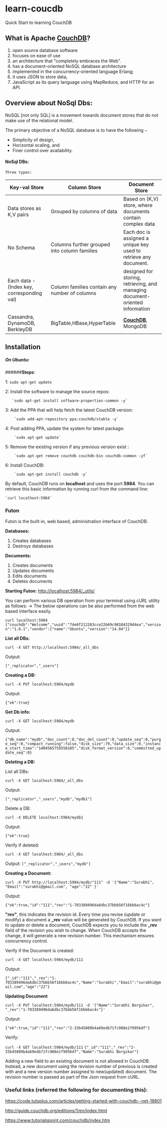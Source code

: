 # learn-coucdb
Quick Start to learning CouchDB

## What is Apache [CouchDB](https://en.wikipedia.org/wiki/CouchDB)? 
1.  open source database software 
2.  focuses on ease of use 
3.  an architecture that "completely embraces the Web".
4.  has a document-oriented NoSQL database architecture 
5.  implemented in the concurrency-oriented language Erlang; 
6.  it uses JSON to store data, 
7.  JavaScript as its query language using MapReduce, and HTTP for an API.


## Overview about NoSql Dbs:

NoSQL [not only SQL] is a movement towards document stores that do not make use of the relational model.

The primary objective of a NoSQL database is to have the following −
* Simplicity of design,
* Horizontal scaling, and
* Finer control over availability.

#### NoSql DBs:
	Three types:

|Key-val Store | Column Store | Document Store|
|--------------|--------------|---------------|
|Data stores as K,V pairs|Grouped by columns of data|Based on  (K,V) store, where documents contain complex data|
|No Schema|Columns further grouped into column families|Each doc is assigned a unique key used to retrieve any document.|
|Each data - (Index key, corresponding val)|Column families contain any number of columns|designed for storing, retrieving, and managing document-oriented information|
|Cassandra, DynamoDB, BerkleyDB|BigTable,HBase,HyperTable|<u>**CouchDB**</u>, MongoDB|


## Installation

##### On Ubuntu:

######**Steps**:

1: `sudo apt-get update`

2: Install the software to manage the source repos:

       `sudo apt-get install software-properties-common -y`
       
3: Add the PPA that will help fetch the latest CouchDB version:

        `sudo add-apt-repository ppa:couchdb/stable -y`
        
4: Post adding PPA, update the system for latest package:

        `sudo apt-get update`
        
5: Remove the existing version if any previous version exist :

        `sudo apt-get remove couchdb couchdb-bin couchdb-common -yf`
        
6: Install CouchDB:

        `sudo apt-get install couchdb -y`
        

By default, CouchDB runs on **localhost** and uses the port **5984**. You can retrieve this basic information by running curl from the command line:


    `curl localhost:5984`

### Futon
Futon is the built-in, web based, administration interface of CouchDB. 

**Databases:**

1. Creates databases
2. Destroys databases

**Documents:**

1. Creates documents
2. Updates documents
3. Edits documents
4. Deletes documents

**Starting Futon:**
<http://localhost:5984/_utils/>

You can perform various DB operation from your terminal using cURL utility as follows:
-> The below operations can be also performed from the web based interface easily.

`curl localhost:5984`
`{"couchdb":"Welcome","uuid":"74e8f212283cce22b69c98104329d4ea","version":"1.6.1","vendor":{"name":"Ubuntu","version":"14.04"}}`

**List all DBs:**

`curl -X GET http://localhost:5984/_all_dbs`

Output:

`["_replicator","_users"]`

**Creating a DB:**

`curl -X PUT localhost:5984/mydb`

Output:

`{"ok":true}`

**Get Db info:**

`curl -X GET localhost:5984/mydb`

Output:

`{"db_name":"mydb","doc_count":0,"doc_del_count":0,"update_seq":0,"purge_seq":0,"compact_running":false,"disk_size":79,"data_size":0,"instance_start_time":"1484565759558185","disk_format_version":6,"committed_update_seq":0}`

**Deleting a DB:**

List all DBs:

`curl -X GET localhost:5984/_all_dbs`

Output:

`["_replicator","_users","mydb","mydb1"]`

Delete a DB:

`curl -X DELETE localhost:5984/mydb1`

Output:

`{"ok":true}`

Verify if deleted:

`curl -X GET localhost:5984/_all_dbs`

Output:
`["_replicator","_users","mydb"]`



**Creating a Document:**

`curl -X PUT http://localhost:5984/mydb/"111" -d '{"Name":"Surabhi", "Email":"surabhi@gmail.com", "age":"22" }'`

Output:

`{"ok":true,"id":"111","rev":"1-703389496da6dbc37bbb56f16bb6ac4c"}`

**"rev"**, this indicates the revision id. Every time you revise (update or modify) a document a **_rev** value will be generated by CouchDB. If you want to update or delete a document, CouchDB expects you to include the **_rev** field of the revision you wish to change. When CouchDB accepts the change, it will generate a new revision number. This mechanism ensures concurrency control.

Verify if the Document is created:

`curl -X GET localhost:5984/mydb/111`

Output:

`{"_id":"111","_rev":"1-703389496da6dbc37bbb56f16bb6ac4c","Name":"Surabhi","Email":"surabhi@gmail.com","age":"22"}`

**Updating Document**

`curl -X PUT localhost:5984/mydb/111 -d '{"Name":"Surabhi Borgikar", "_rev":"1-703389496da6dbc37bbb56f16bb6ac4c"}'`

Output:

`{"ok":true,"id":"111","rev":"2-33b45809b4a69edb71fc908e1f9956df"}`

Verify:

`curl -X GET localhost:5984/mydb/111`
`{"_id":"111","_rev":"2-33b45809b4a69edb71fc908e1f9956df","Name":"Surabhi Borgikar"}`

Adding a new field to an existing document is not allowed in CouchDB. Instead, a new document using the revision number of previous is created with and a new version number assigned to new(updated) document.
The revision number is passed as part of the Json request from cURL.

### Useful links (referred the following for documenting this):

https://code.tutsplus.com/articles/getting-started-with-couchdb--net-18801

http://guide.couchdb.org/editions/1/en/index.html

https://www.tutorialspoint.com/couchdb/index.htm
